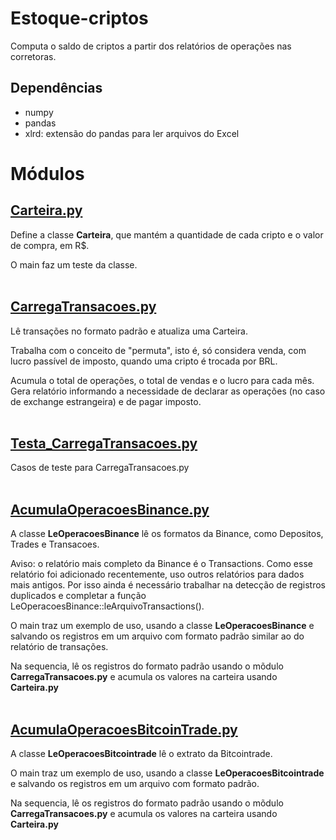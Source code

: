 # Estoque-criptos
Computa o saldo de criptos a partir dos relatórios de operações nas corretoras.

## Dependências
* numpy
* pandas
* xlrd: extensão do pandas para ler arquivos do Excel

# Módulos


## [Carteira.py](Carteira.py)
Define a classe **Carteira**, que mantém a quantidade de cada cripto e o valor de compra, em R$.

O main faz um teste da classe.
<br><br>

## [CarregaTransacoes.py](CarregaTransacoes.py)
Lê transações no formato padrão e atualiza uma Carteira.<br>

Trabalha com o conceito de "permuta", isto é, só considera venda, com lucro passível de imposto, quando uma cripto é trocada por BRL.

Acumula o total de operações, o total de vendas e o lucro para cada mês.<br>
Gera relatório informando a necessidade de declarar as operações (no caso de exchange estrangeira) e de pagar imposto.
<br><br>


## [Testa_CarregaTransacoes.py](Testa_CarregaTransacoes.py)
Casos de teste para CarregaTransacoes.py
<br><br>

## [AcumulaOperacoesBinance.py](AcumulaOperacoesBinance.py)
A classe **LeOperacoesBinance** lê os formatos da Binance, como Depositos, Trades e Transacoes. <br>

Aviso: o relatório mais completo da Binance é o Transactions. Como esse relatório foi adicionado recentemente, uso outros relatórios para dados mais antigos. Por isso ainda é necessário trabalhar na detecção de registros duplicados e completar a função LeOperacoesBinance::leArquivoTransactions().

O main traz um exemplo de uso, usando a classe **LeOperacoesBinance** e salvando os registros em um arquivo com formato padrão similar ao do relatório de transações.

Na sequencia, lê os registros do formato padrão usando o mõdulo **CarregaTransacoes.py**  e acumula os valores na carteira usando **Carteira.py**
<br><br>

## [AcumulaOperacoesBitcoinTrade.py](AcumulaOperacoesBitcoinTrade.py)
A classe **LeOperacoesBitcointrade** lê o extrato da Bitcointrade. <br>

O main traz um exemplo de uso, usando a classe **LeOperacoesBitcointrade** e salvando os registros em um arquivo com formato padrão.

Na sequencia, lê os registros do formato padrão usando o mõdulo **CarregaTransacoes.py**  e acumula os valores na carteira usando **Carteira.py**
